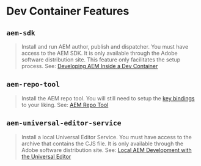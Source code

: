# Dev Container Features

## `aem-sdk`
> Install and run AEM author, publish and dispatcher. You must have access to the AEM SDK. It is only available through the Adobe software distribution site. This feature only facilitates the setup process. See: [Developing AEM Inside a Dev Container](https://theaemmaven.com/post/developing-aem-inside-a-dev-container)

## `aem-repo-tool`
> Install the AEM repo tool. You will still need to setup the [key bindings](https://github.com/Adobe-Marketing-Cloud/tools/tree/master/repo) to your liking. See: [AEM Repo Tool](https://experienceleague.adobe.com/en/docs/experience-manager-cloud-service/content/implementing/developer-tools/repo-tool)

## `aem-universal-editor-service`
> Install a local Universal Editor Service. You must have access to the archive that contains the CJS file. It is only available through the Adobe software distribution site. See: [Local AEM Development with the Universal Editor](https://experienceleague.adobe.com/en/docs/experience-manager-cloud-service/content/implementing/developing/universal-editor/local-dev)
